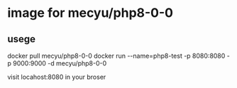 # image for mecyu/php8-0-0

## usege

docker pull mecyu/php8-0-0
docker run --name=php8-test -p 8080:8080 -p 9000:9000 -d mecyu/php8-0-0

visit locahost:8080 in your broser
